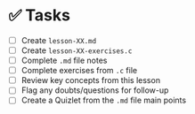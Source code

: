 # ✅ Tasks

- [ ] Create `lesson-XX.md`
- [ ] Create `lesson-XX-exercises.c`
- [ ] Complete `.md` file notes
- [ ] Complete exercises from `.c` file
- [ ] Review key concepts from this lesson
- [ ] Flag any doubts/questions for follow-up
- [ ] Create a Quizlet from the `.md` file main points

